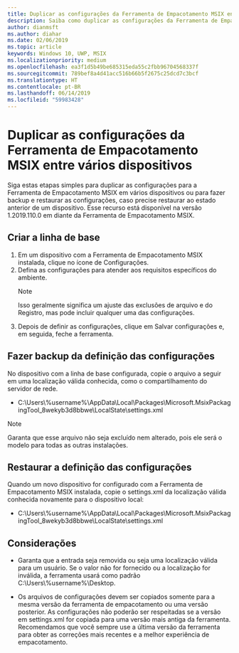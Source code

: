 ```yaml
---
title: Duplicar as configurações da Ferramenta de Empacotamento MSIX entre vários dispositivos
description: Saiba como duplicar as configurações da Ferramenta de Empacotamento MSIX entre vários dispositivos
author: dianmsft
ms.author: diahar
ms.date: 02/06/2019
ms.topic: article
keywords: Windows 10, UWP, MSIX
ms.localizationpriority: medium
ms.openlocfilehash: ea3f1d5b49be685315eda55c2fbb96704568337f
ms.sourcegitcommit: 789bef8a4d41acc516b66b5f2675c25dcd7c3bcf
ms.translationtype: HT
ms.contentlocale: pt-BR
ms.lasthandoff: 06/14/2019
ms.locfileid: "59983428"
---
```

# <a name="duplicate-msix-packaging-tool-settings-across-multiple-devices"></a>Duplicar as configurações da Ferramenta de Empacotamento MSIX entre vários dispositivos 

Siga estas etapas simples para duplicar as configurações para a Ferramenta de Empacotamento MSIX em vários dispositivos ou para fazer backup e restaurar as configurações, caso precise restaurar ao estado anterior de um dispositivo. Esse recurso está disponível na versão 1.2019.110.0 em diante da Ferramenta de Empacotamento MSIX. 

## <a name="build-the-baseline"></a>Criar a linha de base

1. Em um dispositivo com a Ferramenta de Empacotamento MSIX instalada, clique no ícone de Configurações.
2. Defina as configurações para atender aos requisitos específicos do ambiente.
    > [!NOTE]
    > Isso geralmente significa um ajuste das exclusões de arquivo e do Registro, mas pode incluir qualquer uma das configurações.
3. Depois de definir as configurações, clique em Salvar configurações e, em seguida, feche a ferramenta.  

## <a name="back-up-the-settings-configuration"></a>Fazer backup da definição das configurações

No dispositivo com a linha de base configurada, copie o arquivo a seguir em uma localização válida conhecida, como o compartilhamento do servidor de rede.

* C:\Users\\%username%\AppData\Local\Packages\Microsoft.MsixPackagingTool_8wekyb3d8bbwe\LocalState\settings.xml  

> [!NOTE]
> Garanta que esse arquivo não seja excluído nem alterado, pois ele será o modelo para todas as outras instalações.

## <a name="restore-the-settings-configuration"></a>Restaurar a definição das configurações

Quando um novo dispositivo for configurado com a Ferramenta de Empacotamento MSIX instalada, copie o settings.xml da localização válida conhecida novamente para o dispositivo local: 

* C:\Users\\%username%\AppData\Local\Packages\Microsoft.MsixPackagingTool_8wekyb3d8bbwe\LocalState\settings.xml 

## <a name="considerations"></a>Considerações

* Garanta que a entrada <DefaultSaveLocation> seja removida ou seja uma localização válida para um usuário. Se o valor não for fornecido ou a localização for inválida, a ferramenta usará como padrão C:\Users\\%username%\Desktop.

* Os arquivos de configurações devem ser copiados somente para a mesma versão da ferramenta de empacotamento ou uma versão posterior. As configurações não poderão ser respeitadas se a versão em settings.xml for copiada para uma versão mais antiga da ferramenta. Recomendamos que você sempre use a última versão da ferramenta para obter as correções mais recentes e a melhor experiência de empacotamento.  
